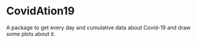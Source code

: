 # CovidAtion19
A package to get every day and cumulative data about Covid-19 and draw some plots about it.
